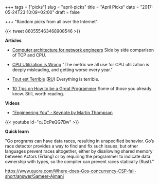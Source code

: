 +++
tags = ["picks"]
slug = "april-picks"
title = "April Picks"
date = "2017-05-24T23:10:09+02:00"
draft = false

+++
"Random picks from all over the Internet".

<!--more-->

{{< tweet 860555463468908546 >}}

**Articles**

* [Computer architecture for network engineers](https://github.com/lukego/blog/issues/18)
  Side by side comparison of TCP and CPU.

* [CPU Utilization is Wrong](http://www.brendangregg.com/blog/2017-05-09/cpu-utilization-is-wrong.html)
  "The metric we all use for CPU utilization is deeply misleading, and getting worse every year."

* [Tout est Terrible](http://ferd.ca/tout-est-terrible.html) ([RU](https://habrahabr.ru/company/mailru/blog/327264/))
  Everything is terrible.

* [10 Tips on How to be a Great Programmer](https://blog.jooq.org/2017/05/09/10-tips-on-how-to-be-a-great-programmer/)
  Some of those you already know. Still, worth reading.

**Videos**

* ["Engineering You" - Keynote by Martin Thompson](https://www.youtube.com/watch?v=cJDcPeQG7Bw)

{{< youtube id="cJDcPeQG7Bw" >}}

**Quick learn**

"Go programs can have data races, resulting in unspecified behavior. Go’s race
detector provides a way to find and fix such issues; but other languages
prevent races altogether, either by disallowing shared memory between Actors
(Erlang) or by requiring the programmer to indicate data ownership with types,
so the compiler can prevent races statically (Rust)."

https://www.quora.com/Where-does-Gos-concurrency-CSP-fall-short/answer/Sameer-Ajmani
